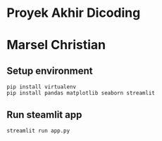 # Proyek Akhir Dicoding
# Marsel Christian

## Setup environment
```
pip install virtualenv
pip install pandas matplotlib seaborn streamlit
```

## Run steamlit app
```
streamlit run app.py
```

